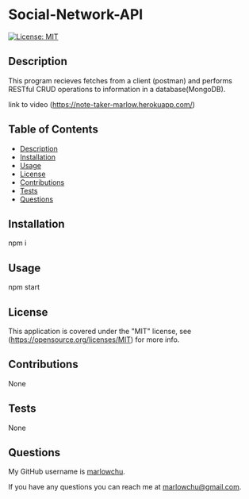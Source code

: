 # Social-Network-API
 
 
  [![License: MIT](https://img.shields.io/badge/License-MIT-yellow)](https://opensource.org/licenses/MIT)
  

  ## Description

  This program recieves fetches from a client (postman) and performs RESTful CRUD operations to information in a database(MongoDB).

  link to video (https://note-taker-marlow.herokuapp.com/)

  ## Table of Contents

  * [Description](#description)
  * [Installation](#installation)
  * [Usage](#usage)
  * [License](#license)
  * [Contributions](#contributions)
  * [Tests](#tests)
  * [Questions](#questions)
 
  ## Installation

  npm i


  ## Usage

  npm start

  ## License

  This application is covered under the "MIT" license, see (https://opensource.org/licenses/MIT) for more info.
  

  ## Contributions

  None


  ## Tests

  None
 

  ## Questions  
  
  My GitHub username is [marlowchu](https://github.com/marlowchu).

  If you have any questions you can reach me at marlowchu@gmail.com.
  
